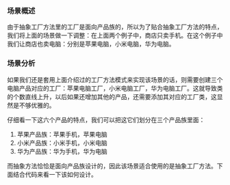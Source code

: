 ### 场景概述

由于抽象工厂方法里的工厂是面向产品族的，所以为了贴合抽象工厂方法的特点，我们将上面的场景做一下调整：在上面两个例子中，商店只卖手机。在这个例子中我们让商店也卖电脑：分别是苹果电脑，小米电脑，华为电脑。

### 场景分析

如果我们还是套用上面介绍过的工厂方法模式来实现该场景的话，则需要创建三个电脑产品对应的工厂：苹果电脑工厂，小米电脑工厂，华为电脑工厂。这就导致类的个数直线上升，以后如果还增加其他的产品，还需要添加其对应的工厂类，这显然是不够优雅的。

仔细看一下这六个产品的特点，我们可以把这它们划分在三个产品族里面：

1. 苹果产品族：苹果手机，苹果电脑
2. 小米产品族：小米手机，小米电脑
3. 华为产品族：华为手机，华为电脑

而抽象方法恰恰是面向产品族设计的，因此该场景适合使用的是抽象工厂方法。下面结合代码来看一下该如何设计。

